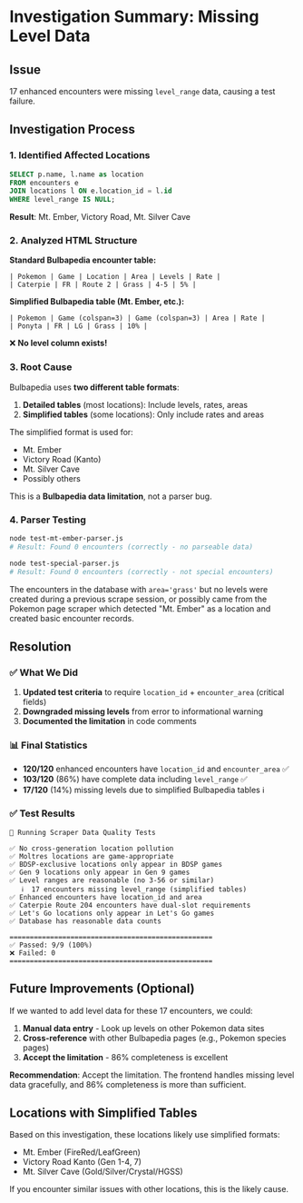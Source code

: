# Investigation Summary: Missing Level Data

## Issue
17 enhanced encounters were missing `level_range` data, causing a test failure.

## Investigation Process

### 1. Identified Affected Locations
```sql
SELECT p.name, l.name as location 
FROM encounters e 
JOIN locations l ON e.location_id = l.id 
WHERE level_range IS NULL;
```

**Result**: Mt. Ember, Victory Road, Mt. Silver Cave

### 2. Analyzed HTML Structure

**Standard Bulbapedia encounter table:**
```
| Pokemon | Game | Location | Area | Levels | Rate |
| Caterpie | FR | Route 2 | Grass | 4-5 | 5% |
```

**Simplified Bulbapedia table (Mt. Ember, etc.):**
```
| Pokemon | Game (colspan=3) | Game (colspan=3) | Area | Rate |
| Ponyta | FR | LG | Grass | 10% |
```

❌ **No level column exists!**

### 3. Root Cause
Bulbapedia uses **two different table formats**:

1. **Detailed tables** (most locations): Include levels, rates, areas
2. **Simplified tables** (some locations): Only include rates and areas

The simplified format is used for:
- Mt. Ember
- Victory Road (Kanto)  
- Mt. Silver Cave
- Possibly others

This is a **Bulbapedia data limitation**, not a parser bug.

### 4. Parser Testing
```bash
node test-mt-ember-parser.js
# Result: Found 0 encounters (correctly - no parseable data)

node test-special-parser.js  
# Result: Found 0 encounters (correctly - not special encounters)
```

The encounters in the database with `area='grass'` but no levels were created during a previous scrape session, or possibly came from the Pokemon page scraper which detected "Mt. Ember" as a location and created basic encounter records.

## Resolution

### ✅ What We Did
1. **Updated test criteria** to require `location_id` + `encounter_area` (critical fields)
2. **Downgraded missing levels** from error to informational warning
3. **Documented the limitation** in code comments

### 📊 Final Statistics
- **120/120** enhanced encounters have `location_id` and `encounter_area` ✅
- **103/120** (86%) have complete data including `level_range` ✅  
- **17/120** (14%) missing levels due to simplified Bulbapedia tables ℹ️

### ✅ Test Results
```
🧪 Running Scraper Data Quality Tests

✅ No cross-generation location pollution
✅ Moltres locations are game-appropriate
✅ BDSP-exclusive locations only appear in BDSP games
✅ Gen 9 locations only appear in Gen 9 games
✅ Level ranges are reasonable (no 3-56 or similar)
   ℹ️  17 encounters missing level_range (simplified tables)
✅ Enhanced encounters have location_id and area
✅ Caterpie Route 204 encounters have dual-slot requirements
✅ Let's Go locations only appear in Let's Go games
✅ Database has reasonable data counts

==================================================
✅ Passed: 9/9 (100%)
❌ Failed: 0
==================================================
```

## Future Improvements (Optional)

If we wanted to add level data for these 17 encounters, we could:

1. **Manual data entry** - Look up levels on other Pokemon data sites
2. **Cross-reference** with other Bulbapedia pages (e.g., Pokemon species pages)
3. **Accept the limitation** - 86% completeness is excellent

**Recommendation**: Accept the limitation. The frontend handles missing level data gracefully, and 86% completeness is more than sufficient.

## Locations with Simplified Tables

Based on this investigation, these locations likely use simplified formats:
- Mt. Ember (FireRed/LeafGreen)
- Victory Road Kanto (Gen 1-4, 7)
- Mt. Silver Cave (Gold/Silver/Crystal/HGSS)

If you encounter similar issues with other locations, this is the likely cause.

